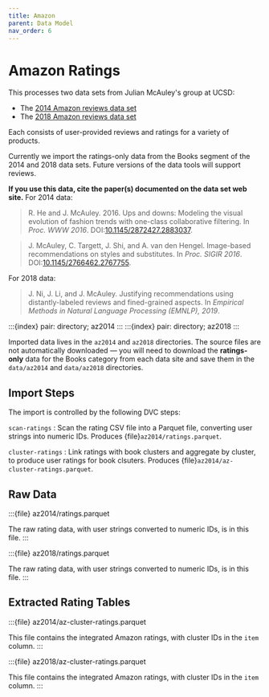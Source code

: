 ```yaml
---
title: Amazon
parent: Data Model
nav_order: 6
---
```


# Amazon Ratings

This processes two data sets from Julian McAuley's group at UCSD:

- The [2014 Amazon reviews data set](http://jmcauley.ucsd.edu/data/amazon/)
- The [2018 Amazon reviews data set](https://nijianmo.github.io/amazon/index.html)

Each consists of user-provided reviews and ratings for a variety of products.

Currently we import the ratings-only data from the Books segment of the 2014 and 2018 data sets.  Future versions of the data tools will support reviews.

**If you use this data, cite the paper(s) documented on the data set web site.**  For 2014 data:

> R. He and J. McAuley. 2016. Ups and downs: Modeling the visual evolution of fashion trends with one-class collaborative filtering. In <cite>Proc. WWW 2016</cite>. DOI:[10.1145/2872427.2883037](https://dx.doi.org/10.1145/2872427.2883037).

> J. McAuley, C. Targett, J. Shi, and A. van den Hengel. Image-based recommendations on styles and substitutes. In <cite>Proc. SIGIR 2016</cite>. DOI:[10.1145/2766462.2767755](http://dx.doi.org/10.1145/2766462.2767755).

For 2018 data:

> J. Ni, J. Li, and J. McAuley. Justifying recommendations using distantly-labeled reviews and fined-grained aspects. In <cite>Empirical Methods in Natural Language Processing (EMNLP), 2019</cite>.

:::{index} pair: directory; az2014
:::
:::{index} pair: directory; az2018
:::

Imported data lives in the `az2014` and `az2018` directories.  The source files
are not automatically downloaded — you will need to download the
**ratings-only** data for the Books category from each data site and save them
in the `data/az2014` and `data/az2018` directories.

## Import Steps

The import is controlled by the following DVC steps:

`scan-ratings`
:   Scan the rating CSV file into a Parquet file, converting user strings into numeric IDs.  Produces {file}`az2014/ratings.parquet`.

`cluster-ratings`
:   Link ratings with book clusters and aggregate by cluster, to produce user ratings for book clsuters.  Produces {file}`az2014/az-cluster-ratings.parquet`.

## Raw Data

:::{file} az2014/ratings.parquet

The raw rating data, with user strings converted to numeric IDs, is in this file.
:::

:::{file} az2018/ratings.parquet

The raw rating data, with user strings converted to numeric IDs, is in this file.
:::

## Extracted Rating Tables

:::{file} az2014/az-cluster-ratings.parquet

This file contains the integrated Amazon ratings, with cluster IDs in the `item` column.
:::

:::{file} az2018/az-cluster-ratings.parquet

This file contains the integrated Amazon ratings, with cluster IDs in the `item` column.
:::
